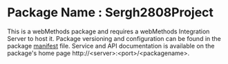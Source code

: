 # Package Name : Sergh2808Project
This is a webMethods package and requires a webMethods Integration Server to host it. Package versioning and configuration can be found in the package [manifest](./Sergh2808Project/manifest.v3) file. Service and API documentation is available on the package's home page http://&lt;server&gt;:&lt;port&gt;/&lt;packagename>.